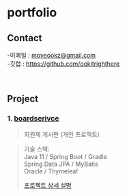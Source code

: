 # portfolio

## Contact
  -이메일 : moveookz@gmail.com  
  -깃헙 : https://github.com/ookitrighthere  

</br>

## Project
### 1. [boardserivce](https://github.com/ookitrighthere/Boot_boardservice)
>회원제 게시판 (개인 프로젝트)  

>  
>기술 스택:  
>Java 11 / Spring Boot / Gradle   
>Spring Data JPA / MyBatis  
>Oracle / Thymeleaf
>  
>[프로젝트 상세 설명](https://github.com/ookitrighthere/Boot_boardservice)

